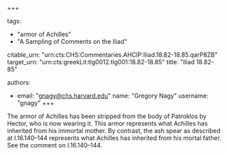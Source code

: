 +++

tags:
- "armor of Achilles"
- "A Sampling of Comments on the Iliad"

citable_urn: "urn:cts:CHS:Commentaries.AHCIP:Iliad.18.82-18.85.qarP8ZB"
target_urn: "urn:cts:greekLit:tlg0012.tlg001:18.82-18.85"
title: "Iliad 18.82-85"

authors:
- email: "gnagy@chs.harvard.edu"
  name: "Gregory Nagy"
  username: "gnagy"
+++

<p>The armor of Achilles has been stripped from the body of Patroklos by Hector, who is now wearing it. This armor represents what Achilles has inherited from his immortal mother. By contrast, the ash spear as described at I.16.140–144 represents what Achilles has inherited from his mortal father. See the comment on I.16.140–144.  </p>
